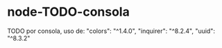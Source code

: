 # node-TODO-consola
TODO por consola, uso de:
 "colors": "^1.4.0",
 "inquirer": "^8.2.4",
 "uuid": "^8.3.2"
